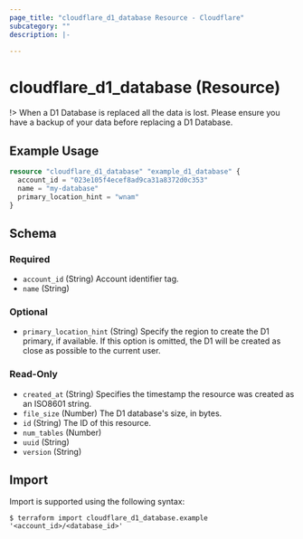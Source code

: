 ```yaml
---
page_title: "cloudflare_d1_database Resource - Cloudflare"
subcategory: ""
description: |-
  
---
```


# cloudflare_d1_database (Resource)



!> When a D1 Database is replaced all the data is lost. Please ensure you have a
   backup of your data before replacing a D1 Database.


## Example Usage

```terraform
resource "cloudflare_d1_database" "example_d1_database" {
  account_id = "023e105f4ecef8ad9ca31a8372d0c353"
  name = "my-database"
  primary_location_hint = "wnam"
}
```
<!-- schema generated by tfplugindocs -->
## Schema

### Required

- `account_id` (String) Account identifier tag.
- `name` (String)

### Optional

- `primary_location_hint` (String) Specify the region to create the D1 primary, if available. If this option is omitted, the D1 will be created as close as possible to the current user.

### Read-Only

- `created_at` (String) Specifies the timestamp the resource was created as an ISO8601 string.
- `file_size` (Number) The D1 database's size, in bytes.
- `id` (String) The ID of this resource.
- `num_tables` (Number)
- `uuid` (String)
- `version` (String)

## Import


Import is supported using the following syntax:

```shell
$ terraform import cloudflare_d1_database.example '<account_id>/<database_id>'
```
